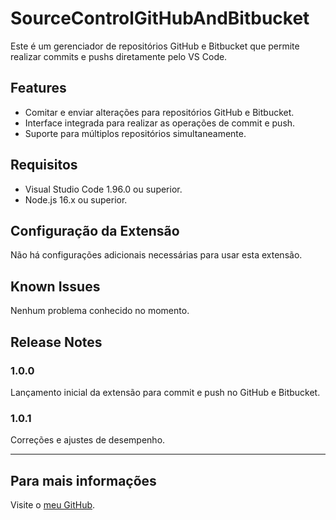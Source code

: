 # SourceControlGitHubAndBitbucket

Este é um gerenciador de repositórios GitHub e Bitbucket que permite realizar commits e pushs diretamente pelo VS Code.

## Features

- Comitar e enviar alterações para repositórios GitHub e Bitbucket.
- Interface integrada para realizar as operações de commit e push.
- Suporte para múltiplos repositórios simultaneamente.

## Requisitos

- Visual Studio Code 1.96.0 ou superior.
- Node.js 16.x ou superior.

## Configuração da Extensão

Não há configurações adicionais necessárias para usar esta extensão.

## Known Issues

Nenhum problema conhecido no momento.

## Release Notes

### 1.0.0

Lançamento inicial da extensão para commit e push no GitHub e Bitbucket.

### 1.0.1

Correções e ajustes de desempenho.

---

## Para mais informações

Visite o [meu GitHub](https://github.com/mirosmaroliveira).
